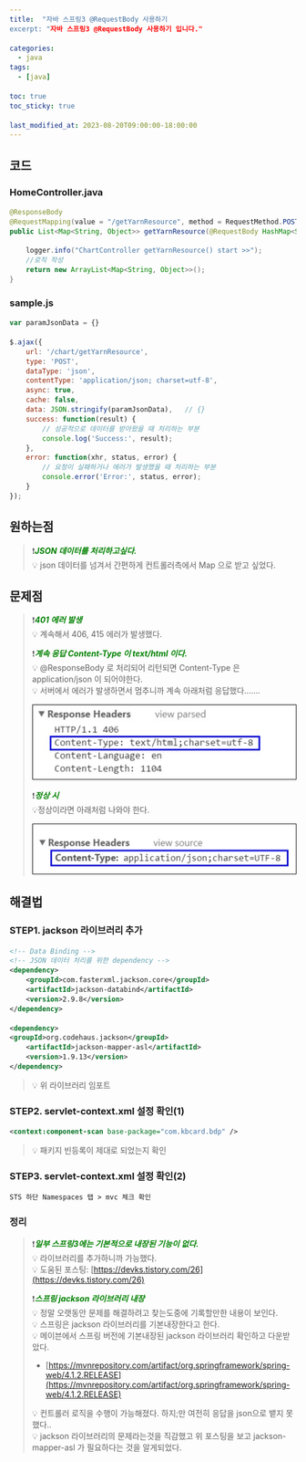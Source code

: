 ```yaml
---
title:  "자바 스프링3 @RequestBody 사용하기
excerpt: "자바 스프링3 @RequestBody 사용하기 입니다."

categories:
  - java
tags:
  - [java]

toc: true
toc_sticky: true

last_modified_at: 2023-08-20T09:00:00-18:00:00
---
```

  

## 코드
### HomeController.java
```java
@ResponseBody
@RequestMapping(value = "/getYarnResource", method = RequestMethod.POST)
public List<Map<String, Object>> getYarnResource(@RequestBody HashMap<String, Object> param) {

	logger.info("ChartController getYarnResource() start >>");
	//로직 작성
	return new ArrayList<Map<String, Object>>();
}
```

### sample.js
```js
var paramJsonData = {}

$.ajax({
    url: '/chart/getYarnResource',
    type: 'POST',
    dataType: 'json',
    contentType: 'application/json; charset=utf-8',
    async: true,
    cache: false,
    data: JSON.stringify(paramJsonData),   // {} 
    success: function(result) {
        // 성공적으로 데이터를 받아왔을 때 처리하는 부분
        console.log('Success:', result);
    },
    error: function(xhr, status, error) {
        // 요청이 실패하거나 에러가 발생했을 때 처리하는 부분
        console.error('Error:', status, error);
    }
});

```

## 원하는점 
> ❗<span style='color:green'><b><I>JSON 데이터를 처리하고싶다.</I></b></span>  
> 💡 json 데이터를 넘겨서 간편하게 컨트롤러측에서 Map 으로 받고 싶었다.  

## 문제점
> ❗<span style='color:green'><b><I>401 에러 발생</I></b></span>  
> 💡 계속해서 406, 415 에러가 발생했다.
>  
> ❗<span style='color:green'><b><I>계속 응답 Content-Type 이 text/html 이다.</I></b></span>  
> 💡 @ResponseBody 로 처리되어 리턴되면 Content-Type 은 application/json 이 되어야한다.  
> 💡 서버에서 에러가 발생하면서 멈추니까 계속 아래처럼 응답했다.......
>  
>  ![사진1](/assets/images/WebProgramming/Java/java-requestparam1.jpg)  
>  
> ❗<span style='color:green'><b><I>정상 시</I></b></span>  
> 💡정상이라면 아래처럼 나와야 한다.
>  
>  ![사진1](/assets/images/WebProgramming/Java/java-requestparam2.jpg)  

## 해결법
### STEP1. jackson 라이브러리 추가
```xml
<!-- Data Binding -->
<!-- JSON 데이터 처리를 위한 dependency -->
<dependency> 
	<groupId>com.fasterxml.jackson.core</groupId>
	<artifactId>jackson-databind</artifactId>
	<version>2.9.8</version>
</dependency>
 
<dependency>
<groupId>org.codehaus.jackson</groupId>
    <artifactId>jackson-mapper-asl</artifactId>
	<version>1.9.13</version>
</dependency>

```
  
> 💡 위 라이브러리 임포트  

  
### STEP2. servlet-context.xml 설정 확인(1)
  
```xml
<context:component-scan base-package="com.kbcard.bdp" />

```

> 💡 패키지 빈등록이 제대로 되었는지 확인  

### STEP3. servlet-context.xml 설정 확인(2)

```
STS 하단 Namespaces 탭 > mvc 체크 확인

```


### 정리
>  
> ❗<span style='color:green'><b><I>일부 스프링3에는 기본적으로 내장된 기능이 없다.</I></b></span>  
> 💡 라이브러리를 추가하니까 가능했다.  
> 💡 도움된 포스팅: [https://devks.tistory.com/26](https://devks.tistory.com/26)  
>  
> ❗<span style='color:green'><b><I>스프링 jackson 라이브러리 내장</I></b></span>  
> 💡 정말 오랫동안 문제를 해결하려고 찾는도중에 기록할만한 내용이 보인다.    
> 💡 스프링은 jackson 라이브러리를 기본내장한다고 한다.   
> 💡 메이븐에서 스프링 버전에 기본내장된 jackson 라이브러리 확인하고 다운받았다.  
> - [https://mvnrepository.com/artifact/org.springframework/spring-web/4.1.2.RELEASE](https://mvnrepository.com/artifact/org.springframework/spring-web/4.1.2.RELEASE)  
>  
> 💡 컨트롤러 로직을 수행이 가능해졌다. 하지;만 여전히 응답을 json으로 뱉지 못했다..  
> 💡 jackson 라이브러리의 문제라는것을 직감했고 위 포스팅을 보고 jackson-mapper-asl 가 필요하다는 것을 알게되었다. 



